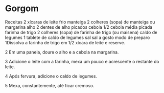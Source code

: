# Gorgom
Receitas
2 xícaras de leite frio
manteiga
2 colheres (sopa) de manteiga ou margarina
alho
2 dentes de alho picados
cebola
1/2 cebola média picada
farinha de trigo
2 colheres (sopa) de farinha de trigo (ou maisena)
caldo de legumes
1 tablete de caldo de legumes
sal
sal a gosto
modo de preparo
1Dissolva a farinha de trigo em 1/2 xícara de leite e reserve.

2
Em uma panela, doure o alho e a cebola na margarina.

3
Adicione o leite com a farinha, mexa um pouco e acrescente o restante do leite.

4
Após fervura, adicione o caldo de legumes.

5
Mexa, constantemente, até ficar cremoso.

